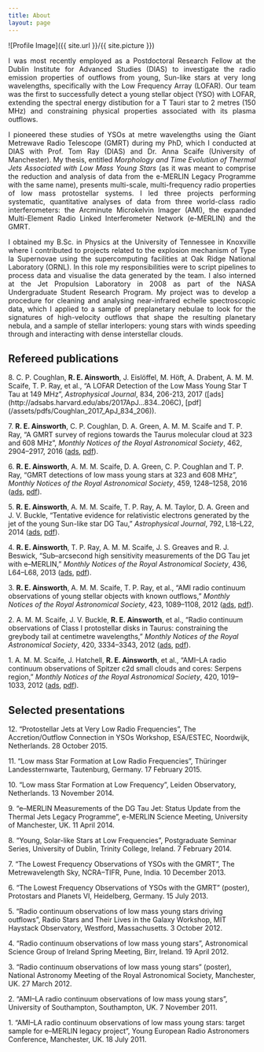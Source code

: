 ```yaml
---
title: About
layout: page
---
```

![Profile Image]({{ site.url }}/{{ site.picture }})

<p align="justify">I was most recently employed as a Postdoctoral Research Fellow at the Dublin Institute for Advanced Studies (DIAS) to investigate the radio emission properties of outflows from young, Sun-like stars at very long wavelengths, specifically with the Low Frequency Array (LOFAR). Our team was the first to successfully detect a young stellar object (YSO) with LOFAR, extending the spectral energy distibution for a T Tauri star to 2 metres (150 MHz) and constraining physical properties associated with its plasma outflows. </p>
<p align="justify">I pioneered these studies of YSOs at metre wavelengths using the Giant Metrewave Radio Telescope (GMRT) during my PhD, which I conducted at DIAS with Prof. Tom Ray (DIAS) and Dr. Anna Scaife (University of Manchester). My thesis, entitled <i>Morphology and Time Evolution of Thermal Jets Associated with Low Mass Young Stars</i> (as it was meant to comprise the reduction and analysis of data from the e-MERLIN Legacy Programme with the same name), presents multi-scale, multi-frequency radio properties of low mass protostellar systems. I led three projects performing systematic, quantitative analyses of data from three world-class radio interferometers: the Arcminute Microkelvin Imager (AMI), the expanded Multi-Element Radio Linked Interferometer Network (e-MERLIN) and the GMRT. </p>
<p align="justify">I obtained my B.Sc. in Physics at the University of Tennessee in Knoxville where I contributed to projects related to the explosion mechanism of Type Ia Supernovae using the supercomputing facilities at Oak Ridge National Laboratory (ORNL). In this role my responsibilities were to script pipelines to process data and visualise the data generated by the team. I also interned at the Jet Propulsion Laboratory in 2008 as part of the NASA Undergraduate Student Research Program. My project was to develop a procedure for cleaning and analysing near-infrared echelle spectroscopic data, which I applied to a sample of preplanetary nebulae to look for the signatures of high-velocity outflows that shape the resulting planetary nebula, and a sample of stellar interlopers: young stars with winds speeding through and interacting with dense interstellar clouds. </p>



<h2>Refereed publications</h2>
<p>8. C. P. Coughlan, <b>R. E. Ainsworth</b>, J. Eislöffel, M. Höft, A. Drabent, A. M. M. Scaife, T. P. Ray, et al., “A LOFAR Detection of the Low Mass Young Star T Tau at 149 MHz”, <i>Astrophysical Journal</i>, 834, 206-213, 2017 ([ads](http://adsabs.harvard.edu/abs/2017ApJ...834..206C), [pdf](/assets/pdfs/Coughlan_2017_ApJ_834_206)).</p>
<p>7. <b>R. E. Ainsworth</b>, C. P. Coughlan, D. A. Green, A. M. M. Scaife and T. P. Ray, “A GMRT survey of regions towards the Taurus molecular cloud at 323 and 608 MHz”, <i>Monthly Notices of the Royal Astronomical Society</i>, 462, 2904–2917, 2016 (<a href="http://adsabs.harvard.edu/abs/2016MNRAS.462.2904A">ads</a>, <a href="/Users/rainsworth/Desktop/minimalcss-master/MNRAS-2016-Ainsworth-2904-17.pdf">pdf</a>).</p>
<p>6. <b>R. E. Ainsworth</b>, A. M. M. Scaife, D. A. Green, C. P. Coughlan and T. P. Ray, “GMRT detections of low mass young stars at 323 and 608 MHz”, <i>Monthly Notices of the Royal Astronomical Society</i>, 459, 1248–1258, 2016 (<a href="http://adsabs.harvard.edu/abs/2016MNRAS.459.1248A">ads</a>, <a href="/Users/rainsworth/Desktop/minimalcss-master/MNRAS-2016-Ainsworth-1248-58.pdf">pdf</a>).</p>
<p>5. <b>R. E. Ainsworth</b>, A. M. M. Scaife, T. P. Ray, A. M. Taylor, D. A. Green and J. V. Buckle, “Tentative evidence for relativistic electrons generated by the jet of the young Sun-like star DG Tau,” <i>Astrophysical Journal</i>, 792, L18–L22, 2014 (<a href="http://adsabs.harvard.edu/abs/2014ApJ...792L..18A">ads</a>, <a href="/Users/rainsworth/Desktop/minimalcss-master/apjl_792_1_18.pdf">pdf</a>).</p>
<p>4. <b>R. E. Ainsworth</b>, T. P. Ray, A. M. M. Scaife, J. S. Greaves and R. J. Beswick, “Sub–arcsecond high sensitivity measurements of the DG Tau jet with e–MERLIN,” <i>Monthly Notices of the Royal Astronomical Society</i>, 436, L64–L68, 2013 (<a href="http://adsabs.harvard.edu/abs/2013MNRAS.436L..64A">ads</a>, <a href="/Users/rainsworth/Desktop/minimalcss-master/MNRAS-2013-Ainsworth-L64-8.pdf">pdf</a>).</p>
<p>3. <b>R. E. Ainsworth</b>, A. M. M. Scaife, T. P. Ray, et al., “AMI radio continuum observations of young stellar objects with known outflows,” <i>Monthly Notices of the Royal Astronomical Society</i>, 423, 1089–1108, 2012 (<a href="http://adsabs.harvard.edu/abs/2012MNRAS.423.1089A">ads</a>, <a href="/Users/rainsworth/Desktop/minimalcss-master/MNRAS-2012--1089-108.pdf">pdf</a>).</p>
<p>2. A. M. M. Scaife, J. V. Buckle, <b>R. E. Ainsworth</b>, et al., “Radio continuum observations of Class I protostellar disks in Taurus: constraining the greybody tail at centimetre wavelengths,” <i>Monthly Notices of the Royal Astronomical Society</i>, 420, 3334–3343, 2012 (<a href="http://adsabs.harvard.edu/abs/2012MNRAS.420.3334S">ads</a>, <a href="/Users/rainsworth/Desktop/minimalcss-master/MNRAS-2012--3334-43.pdf">pdf</a>).</p>
<p> 1. A. M. M. Scaife, J. Hatchell, <b>R. E. Ainsworth</b>, et al., “AMI–LA radio continuum observations of Spitzer c2d small clouds and cores: Serpens region,” <i>Monthly Notices of the Royal Astronomical Society</i>, 420, 1019–1033, 2012 (<a href="http://adsabs.harvard.edu/abs/2012MNRAS.420.1019A">ads</a>, <a href="/Users/rainsworth/Desktop/minimalcss-master/MNRAS-2012--1019-33.pdf">pdf</a>).</p>

<h2>Selected presentations</h2>
<p>12. “Protostellar Jets at Very Low Radio Frequencies”, The Accretion/Outflow Connection in YSOs Workshop, ESA/ESTEC, Noordwijk, Netherlands. 28 October 2015.</p>
<p>11. “Low mass Star Formation at Low Radio Frequencies”, Thüringer Landessternwarte, Tautenburg, Germany. 17 February 2015.</p>
<p>10. “Low mass Star Formation at Low Frequency”, Leiden Observatory, Netherlands. 13 November 2014.</p>
<p>9. “e–MERLIN Measurements of the DG Tau Jet: Status Update from the Thermal Jets Legacy Programme”, e-MERLIN Science Meeting, University of Manchester, UK. 11 April 2014.</p>
<p>8. “Young, Solar-like Stars at Low Frequencies”, Postgraduate Seminar Series, University of Dublin, Trinity College, Ireland. 7 February 2014.</p>
<p>7. “The Lowest Frequency Observations of YSOs with the GMRT”, The Metrewavelength Sky, NCRA–TIFR, Pune, India. 10 December 2013.</p>
<p>6. “The Lowest Frequency Observations of YSOs with the GMRT” (poster), Protostars and Planets VI, Heidelberg, Germany. 15 July 2013.</p>
<p>5. “Radio continuum observations of low mass young stars driving outflows”, Radio Stars and Their Lives in the Galaxy Workshop, MIT Haystack Observatory, Westford, Massachusetts. 3 October 2012.</p>
<p>4. “Radio continuum observations of low mass young stars”, Astronomical Science Group of Ireland Spring Meeting, Birr, Ireland. 19 April 2012.</p>
<p>3. “Radio continuum observations of low mass young stars” (poster), National Astronomy Meeting of the Royal Astronomical Society, Manchester, UK. 27 March 2012.</p>
<p>2. “AMI–LA radio continuum observations of low mass young stars”, University of Southampton, Southampton, UK. 7 November 2011.</p>
<p>1. “AMI–LA radio continuum observations of low mass young stars: target sample for e–MERLIN legacy project”, Young European Radio Astronomers Conference, Manchester, UK. 18 July 2011.</p>
